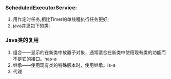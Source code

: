 ### ScheduledExecutorService:
1. 用作定时任务,相比Timer的单线程执行任务更好;
2. java并发包下的类;

### Java类的复用
1. 组合——显示的在新类中放置子对象，通常适合在新类中使用现有类的功能而不是它的接口。has-a
2. 继承——使用现有类的特殊版本时，使用继承。is-a
3. 代理